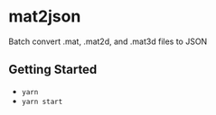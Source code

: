 # mat2json

Batch convert .mat, .mat2d, and .mat3d files to JSON

## Getting Started

- `yarn`
- `yarn start`
